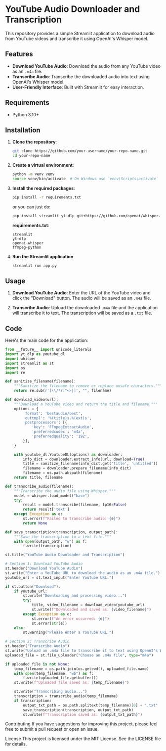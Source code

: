 # YouTube Audio Downloader and Transcription

This repository provides a simple Streamlit application to download audio from YouTube videos and transcribe it using OpenAI's Whisper model.

## Features

- **Download YouTube Audio**: Download the audio from any YouTube video as an `.m4a` file.
- **Transcribe Audio**: Transcribe the downloaded audio into text using OpenAI's Whisper model.
- **User-Friendly Interface**: Built with Streamlit for easy interaction.

## Requirements

- Python 3.10+

## Installation

1. **Clone the repository**:

   ```bash
   git clone https://github.com/your-username/your-repo-name.git
   cd your-repo-name
   ```

2. **Create a virtual environment**:

   ```bash
   python -m venv venv
   source venv/bin/activate  # On Windows use `venv\Scripts\activate`
   ```

3. **Install the required packages**:

   ```bash
   pip install -r requirements.txt
   ```

   or you can just do:

   ```bash
   pip install streamlit yt-dlp git+https://github.com/openai/whisper.git setuptools-rust ffmpeg-python
   ```

   **requirements.txt**:

   ```text
   streamlit
   yt-dlp
   openai-whisper
   ffmpeg-python
   ```

4. **Run the Streamlit application**:
   ```bash
   streamlit run app.py
   ```

## Usage

1. **Download YouTube Audio**: Enter the URL of the YouTube video and click the "Download" button. The audio will be saved as an `.m4a` file.

2. **Transcribe Audio**: Upload the downloaded `.m4a` file and the application will transcribe it to text. The transcription will be saved as a `.txt` file.

## Code

Here's the main code for the application:

```python
from __future__ import unicode_literals
import yt_dlp as youtube_dl
import whisper
import streamlit as st
import os
import re

def sanitize_filename(filename):
    """Sanitize the filename to remove or replace unsafe characters."""
    return re.sub(r'[\\/*?:"<>|]', "", filename)

def download_video(url):
    """Download a YouTube video and return the title and filename."""
    options = {
        'format': 'bestaudio/best',
        'outtmpl': '%(title)s.%(ext)s',
        'postprocessors': [{
            'key': 'FFmpegExtractAudio',
            'preferredcodec': 'm4a',
            'preferredquality': '192',
        }],
    }

    with youtube_dl.YoutubeDL(options) as downloader:
        info_dict = downloader.extract_info(url, download=True)
        title = sanitize_filename(info_dict.get('title', 'untitled'))
        filename = downloader.prepare_filename(info_dict)
        filename = os.path.abspath(filename)
    return title, filename

def transcribe_audio(filename):
    """Transcribe the audio file using Whisper."""
    model = whisper.load_model("base")
    try:
        result = model.transcribe(filename, fp16=False)
        return result['text']
    except Exception as e:
        st.error(f"Failed to transcribe audio: {e}")
        return None

def save_transcription(transcription, output_path):
    """Save the transcription to a text file."""
    with open(output_path, "w") as f:
        f.write(transcription)

st.title("YouTube Audio Downloader and Transcription")

# Section 1: Download YouTube Audio
st.header("Download YouTube Audio")
st.write("Enter a YouTube URL to download the audio as an .m4a file.")
youtube_url = st.text_input("Enter YouTube URL:")

if st.button("Download"):
    if youtube_url:
        st.write("Downloading and processing video...")
        try:
            title, video_filename = download_video(youtube_url)
            st.write(f"Downloaded and saved as: {video_filename}")
        except Exception as e:
            st.error(f"An error occurred: {e}")
            st.error(str(e))
    else:
        st.warning("Please enter a YouTube URL.")

# Section 2: Transcribe Audio
st.header("Transcribe Audio")
st.write("Upload an .m4a file to transcribe it to text using OpenAI's Whisper model.")
uploaded_file = st.file_uploader("Choose an .m4a file", type="m4a")

if uploaded_file is not None:
    temp_filename = os.path.join(os.getcwd(), uploaded_file.name)
    with open(temp_filename, "wb") as f:
        f.write(uploaded_file.getbuffer())
    st.write(f"Uploaded file saved as: {temp_filename}")

    st.write("Transcribing audio...")
    transcription = transcribe_audio(temp_filename)
    if transcription:
        output_txt_path = os.path.splitext(temp_filename)[0] + ".txt"
        save_transcription(transcription, output_txt_path)
        st.write(f"Transcription saved as: {output_txt_path}")
```

Contributing
If you have suggestions for improving this project, please feel free to submit a pull request or open an issue.

License
This project is licensed under the MIT License. See the LICENSE file for details.
